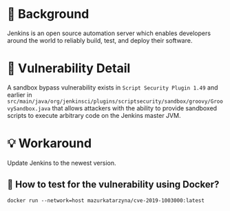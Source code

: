 # :mag_right: Background
Jenkins is an open source automation server which enables developers around the world to reliably build, test, and deploy their software. 

# :bug: Vulnerability Detail
A sandbox bypass vulnerability exists in `Script Security Plugin 1.49` and earlier in `src/main/java/org/jenkinsci/plugins/scriptsecurity/sandbox/groovy/GroovySandbox.java` that allows attackers with the ability to provide sandboxed scripts to execute arbitrary code on the Jenkins master JVM.

# :bulb: Workaround
Update Jenkins to the newest version.

## :whale: How to test for the vulnerability using Docker?
```
docker run --network=host mazurkatarzyna/cve-2019-1003000:latest
```

